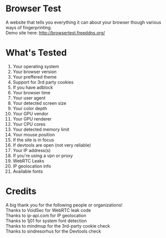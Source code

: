 # Browser Test
A website that tells you everything it can about your browser though various ways of fingerprinting. <br>
Demo site here: http://browsertest.freeddns.org/

# What's Tested
1. Your operating system
2. Your browser version
3. Your preffered theme
4. Support for 3rd party cookies
5. If you have adblock
6. Your browser time
7. Your user agent
8. Your detected screen size
9. Your color depth
10. Your GPU vendor
11. Your GPU renderer
12. Your CPU cores
13. Your detected memory limit
14. Your mouse position
15. If the site is in focus
16. If devtools are open (not very reliable)
17. Your IP address(s)
18. If you're using a vpn or proxy
19. WebRTC Leaks
20. IP geolocation info
21. Available fonts

# Credits
A big thank you for the following people or organizations! <br>
Thanks to VoidSec for WebRTC leak code <br>
Thanks to ip-api.com for IP geolocation <br>
Thanks to 1j01 for system font detection <br>
Thanks to mindmup for the 3rd-party cookie check <br>
Thanks to sindresorhus for the Devtools check <br>
